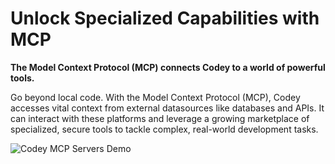# Unlock Specialized Capabilities with MCP

**The Model Context Protocol (MCP) connects Codey to a world of powerful tools.**

Go beyond local code. With the Model Context Protocol (MCP), Codey accesses vital context from external datasources like databases and APIs. It can interact with these platforms and leverage a growing marketplace of specialized, secure tools to tackle complex, real-world development tasks.

![Codey MCP Servers Demo](https://storage.googleapis.com/cline_public_images/docs/assets/clines-mcp-servers-4_compress.webp)
